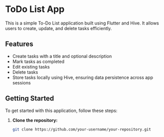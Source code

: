 # ToDo List App

This is a simple To-Do List application built using Flutter and Hive. It allows users to create, update, and delete tasks efficiently.

## Features

- Create tasks with a title and optional description
- Mark tasks as completed
- Edit existing tasks
- Delete tasks
- Store tasks locally using Hive, ensuring data persistence across app sessions

## Getting Started

To get started with this application, follow these steps:

1. **Clone the repository:**
   ```bash
   git clone https://github.com/your-username/your-repository.git
